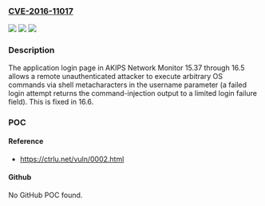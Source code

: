 ### [CVE-2016-11017](https://cve.mitre.org/cgi-bin/cvename.cgi?name=CVE-2016-11017)
![](https://img.shields.io/static/v1?label=Product&message=n%2Fa&color=blue)
![](https://img.shields.io/static/v1?label=Version&message=n%2Fa&color=blue)
![](https://img.shields.io/static/v1?label=Vulnerability&message=n%2Fa&color=brighgreen)

### Description

The application login page in AKIPS Network Monitor 15.37 through 16.5 allows a remote unauthenticated attacker to execute arbitrary OS commands via shell metacharacters in the username parameter (a failed login attempt returns the command-injection output to a limited login failure field). This is fixed in 16.6.

### POC

#### Reference
- https://ctrlu.net/vuln/0002.html

#### Github
No GitHub POC found.

